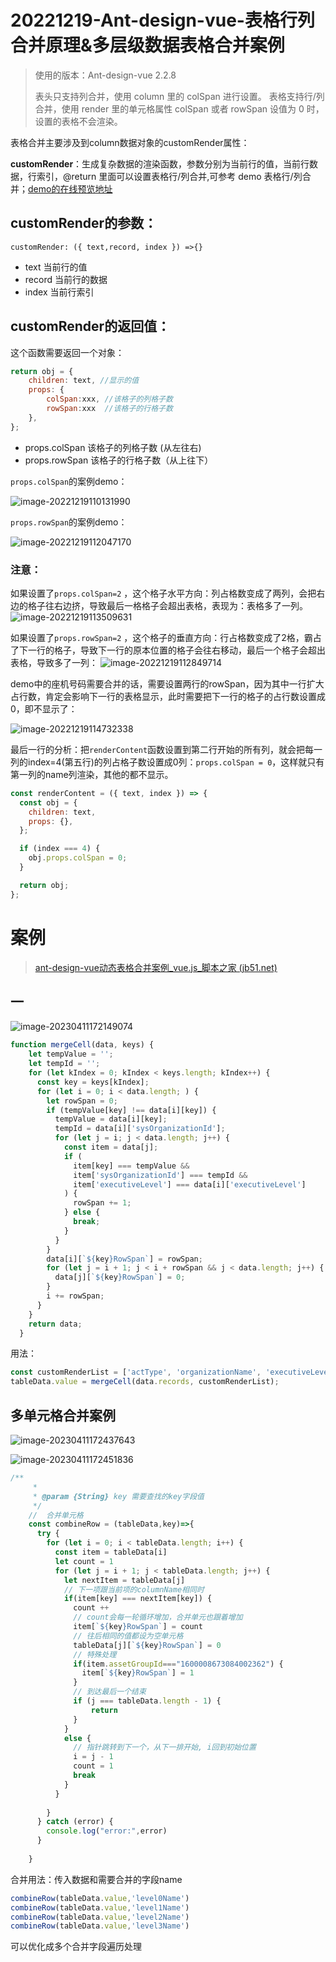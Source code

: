 # 20221219-Ant-design-vue-表格行列合并原理&多层级数据表格合并案例

> 使用的版本：Ant-design-vue 2.2.8
>
> 表头只支持列合并，使用 column 里的 colSpan 进行设置。 表格支持行/列合并，使用 render 里的单元格属性 colSpan 或者 rowSpan 设值为 0 时，设置的表格不会渲染。

表格合并主要涉及到column数据对象的customRender属性：

**customRender**：生成复杂数据的渲染函数，参数分别为当前行的值，当前行数据，行索引，@return 里面可以设置表格行/列合并,可参考 demo 表格行/列合并；[demo的在线预览地址](https://codesandbox.io/s/biao-ge-xing-lie-he-bing-ant-design-vue-next-forked-wpnzxd?file=/src/Demo.vue)

## **customRender的参数**：

`customRender: ({ text,record, index }) =>{}` 

- text 当前行的值
- record 当前行的数据
- index 当前行索引

## customRender的返回值：

这个函数需要返回一个对象：

```js
return obj = {
    children: text, //显示的值
    props: {
        colSpan:xxx, //该格子的列格子数 
        rowSpan:xxx  //该格子的行格子数
    },
};
```

- props.colSpan  该格子的列格子数  (从左往右)
- props.rowSpan 该格子的行格子数（从上往下）

`props.colSpan`的案例demo：

![image-20221219110131990](https://f.pz.al/pzal/2022/12/19/d3c5f8ca0aa5f.png)

`props.rowSpan`的案例demo：

![image-20221219112047170](https://f.pz.al/pzal/2022/12/19/3b756aa216598.png)

### 注意：

如果设置了`props.colSpan=2` ，这个格子水平方向：列占格数变成了两列，会把右边的格子往右边挤，导致最后一格格子会超出表格，表现为：表格多了一列。
![image-20221219113509631](https://f.pz.al/pzal/2022/12/19/7ae56d2152a73.png)

如果设置了`props.rowSpan=2` ，这个格子的垂直方向：行占格数变成了2格，霸占了下一行的格子，导致下一行的原本位置的格子会往右移动，最后一个格子会超出表格，导致多了一列：
![image-20221219112849714](https://f.pz.al/pzal/2022/12/19/280f5474a28ed.png)

demo中的座机号码需要合并的话，需要设置两行的rowSpan，因为其中一行扩大占行数，肯定会影响下一行的表格显示，此时需要把下一行的格子的占行数设置成0，即不显示了：

![image-20221219114732338](https://f.pz.al/pzal/2022/12/19/fc33443f292f8.png)

最后一行的分析：把`renderContent`函数设置到第二行开始的所有列，就会把每一列的index=4(第五行)的列占格子数设置成0列：`props.colSpan = 0`，这样就只有第一列的name列渲染，其他的都不显示。

```js
const renderContent = ({ text, index }) => {
  const obj = {
    children: text,
    props: {},
  };

  if (index === 4) {
    obj.props.colSpan = 0;
  }

  return obj;
};
```

# 案例

> [ant-design-vue动态表格合并案例_vue.js_脚本之家 (jb51.net)](https://www.jb51.net/article/259578.htm)

## 一

![image-20230411172149074](https://s2.loli.net/2023/04/11/YT6vAg4N8mIhuV2.png)

```js
function mergeCell(data, keys) {
    let tempValue = '';
    let tempId = '';
    for (let kIndex = 0; kIndex < keys.length; kIndex++) {
      const key = keys[kIndex];
      for (let i = 0; i < data.length; ) {
        let rowSpan = 0;
        if (tempValue[key] !== data[i][key]) {
          tempValue = data[i][key];
          tempId = data[i]['sysOrganizationId'];
          for (let j = i; j < data.length; j++) {
            const item = data[j];
            if (
              item[key] === tempValue &&
              item['sysOrganizationId'] === tempId &&
              item['executiveLevel'] === data[i]['executiveLevel']
            ) {
              rowSpan += 1;
            } else {
              break;
            }
          }
        }
        data[i][`${key}RowSpan`] = rowSpan;
        for (let j = i + 1; j < i + rowSpan && j < data.length; j++) {
          data[j][`${key}RowSpan`] = 0;
        }
        i += rowSpan;
      }
    }
    return data;
  }
```

用法：

```js
const customRenderList = ['actType', 'organizationName', 'executiveLevel', 'sysOrganizationId']; //需要合并的字段
tableData.value = mergeCell(data.records, customRenderList);
```



## 多单元格合并案例

![image-20230411172437643](https://s2.loli.net/2023/04/11/9SPDmendgtYq4zv.png)

![image-20230411172451836](https://s2.loli.net/2023/04/11/rq4a2YGfKiJmy7p.png)

```js
/**
     * 
     * @param {String} key 需要查找的key字段值
     */
    //  合并单元格
    const combineRow = (tableData,key)=>{
      try {
        for (let i = 0; i < tableData.length; i++) {
          const item = tableData[i]
          let count = 1
          for (let j = i + 1; j < tableData.length; j++) {
            let nextItem = tableData[j]
            // 下一项跟当前项的columnName相同时
            if(item[key] === nextItem[key]) {
              count ++
              // count会每一轮循环增加，合并单元也跟着增加
              item[`${key}RowSpan`] = count
              // 往后相同的值都设为空单元格
              tableData[j][`${key}RowSpan`] = 0
              // 特殊处理
              if(item.assetGroupId==="1600008673084002362") {
                item[`${key}RowSpan`] = 1
              }
              // 到达最后一个结束
              if (j === tableData.length - 1) {
                  return
              }
            }
            else {
              // 指针跳转到下一个，从下一排开始, i回到初始位置
              i = j - 1
              count = 1
              break
            }
          }
          
        }
      } catch (error) {
        console.log("error:",error)
      }
      
    }
```

合并用法：传入数据和需要合并的字段name

```js
combineRow(tableData.value,'level0Name')
combineRow(tableData.value,'level1Name')
combineRow(tableData.value,'level2Name')
combineRow(tableData.value,'level3Name')
```

可以优化成多个合并字段遍历处理
